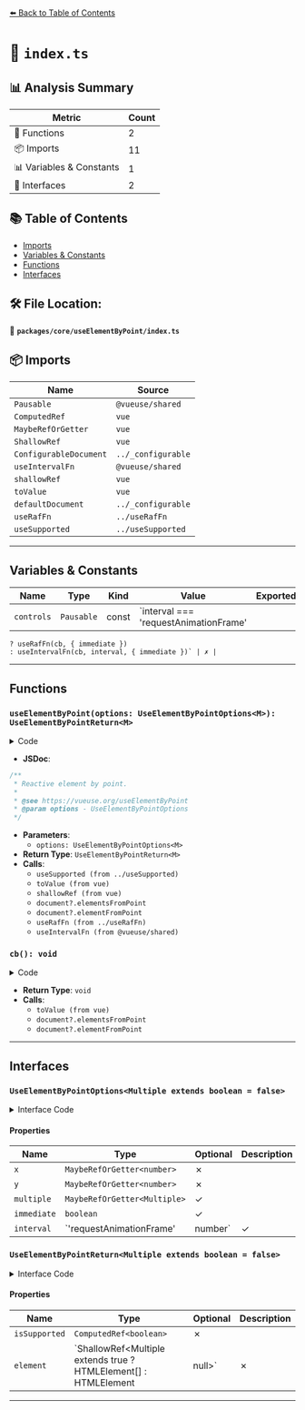 [⬅️ Back to Table of Contents](../../../index.md)

# 📄 `index.ts`

## 📊 Analysis Summary

| Metric | Count |
|--------|-------|
| 🔧 Functions | 2 |
| 📦 Imports | 11 |
| 📊 Variables & Constants | 1 |
| 📐 Interfaces | 2 |

## 📚 Table of Contents

- [Imports](#imports)
- [Variables & Constants](#variables-constants)
- [Functions](#functions)
- [Interfaces](#interfaces)

## 🛠️ File Location:
📂 **`packages/core/useElementByPoint/index.ts`**

## 📦 Imports

| Name | Source |
|------|--------|
| `Pausable` | `@vueuse/shared` |
| `ComputedRef` | `vue` |
| `MaybeRefOrGetter` | `vue` |
| `ShallowRef` | `vue` |
| `ConfigurableDocument` | `../_configurable` |
| `useIntervalFn` | `@vueuse/shared` |
| `shallowRef` | `vue` |
| `toValue` | `vue` |
| `defaultDocument` | `../_configurable` |
| `useRafFn` | `../useRafFn` |
| `useSupported` | `../useSupported` |


---

## Variables & Constants

| Name | Type | Kind | Value | Exported |
|------|------|------|-------|----------|
| `controls` | `Pausable` | const | `interval === 'requestAnimationFrame'
    ? useRafFn(cb, { immediate })
    : useIntervalFn(cb, interval, { immediate })` | ✗ |


---

## Functions

### `useElementByPoint(options: UseElementByPointOptions<M>): UseElementByPointReturn<M>`

<details><summary>Code</summary>

```ts
export function useElementByPoint<M extends boolean = false>(options: UseElementByPointOptions<M>): UseElementByPointReturn<M> {
  const {
    x,
    y,
    document = defaultDocument,
    multiple,
    interval = 'requestAnimationFrame',
    immediate = true,
  } = options

  const isSupported = useSupported(() => {
    if (toValue(multiple))
      return document && 'elementsFromPoint' in document

    return document && 'elementFromPoint' in document
  })

  const element = shallowRef<any>(null)

  const cb = () => {
    element.value = toValue(multiple)
      ? document?.elementsFromPoint(toValue(x), toValue(y)) ?? []
      : document?.elementFromPoint(toValue(x), toValue(y)) ?? null
  }

  const controls: Pausable = interval === 'requestAnimationFrame'
    ? useRafFn(cb, { immediate })
    : useIntervalFn(cb, interval, { immediate })

  return {
    isSupported,
    element,
    ...controls,
  }
}
```
</details>

- **JSDoc**:
```ts
/**
 * Reactive element by point.
 *
 * @see https://vueuse.org/useElementByPoint
 * @param options - UseElementByPointOptions
 */
```

- **Parameters**:
  - `options: UseElementByPointOptions<M>`
- **Return Type**: `UseElementByPointReturn<M>`
- **Calls**:
  - `useSupported (from ../useSupported)`
  - `toValue (from vue)`
  - `shallowRef (from vue)`
  - `document?.elementsFromPoint`
  - `document?.elementFromPoint`
  - `useRafFn (from ../useRafFn)`
  - `useIntervalFn (from @vueuse/shared)`
### `cb(): void`

<details><summary>Code</summary>

```ts
() => {
    element.value = toValue(multiple)
      ? document?.elementsFromPoint(toValue(x), toValue(y)) ?? []
      : document?.elementFromPoint(toValue(x), toValue(y)) ?? null
  }
```
</details>

- **Return Type**: `void`
- **Calls**:
  - `toValue (from vue)`
  - `document?.elementsFromPoint`
  - `document?.elementFromPoint`

---

## Interfaces

### `UseElementByPointOptions<Multiple extends boolean = false>`

<details><summary>Interface Code</summary>

```ts
export interface UseElementByPointOptions<Multiple extends boolean = false> extends ConfigurableDocument {
  x: MaybeRefOrGetter<number>
  y: MaybeRefOrGetter<number>
  multiple?: MaybeRefOrGetter<Multiple>
  immediate?: boolean
  interval?: 'requestAnimationFrame' | number
}
```
</details>

#### Properties

| Name | Type | Optional | Description |
|------|------|----------|-------------|
| `x` | `MaybeRefOrGetter<number>` | ✗ |  |
| `y` | `MaybeRefOrGetter<number>` | ✗ |  |
| `multiple` | `MaybeRefOrGetter<Multiple>` | ✓ |  |
| `immediate` | `boolean` | ✓ |  |
| `interval` | `'requestAnimationFrame' | number` | ✓ |  |

### `UseElementByPointReturn<Multiple extends boolean = false>`

<details><summary>Interface Code</summary>

```ts
export interface UseElementByPointReturn<Multiple extends boolean = false> extends Pausable {
  isSupported: ComputedRef<boolean>
  element: ShallowRef<Multiple extends true ? HTMLElement[] : HTMLElement | null>
}
```
</details>

#### Properties

| Name | Type | Optional | Description |
|------|------|----------|-------------|
| `isSupported` | `ComputedRef<boolean>` | ✗ |  |
| `element` | `ShallowRef<Multiple extends true ? HTMLElement[] : HTMLElement | null>` | ✗ |  |


---